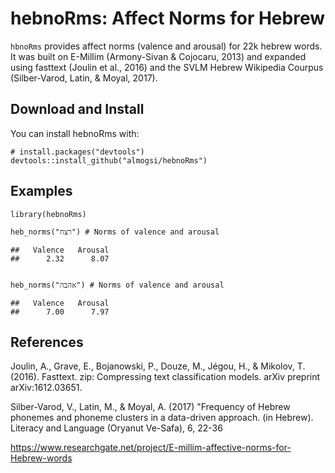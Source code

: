 hebnoRms: Affect Norms for Hebrew
=====================================

`hbnoRms` provides affect norms (valence and arousal) for 22k hebrew words.
It was built on E-Millim (Armony-Sivan & Cojocaru, 2013) and expanded using fasttext (Joulin et al., 2016) and the SVLM Hebrew Wikipedia Courpus (Silber-Varod, Latin, & Moyal, 2017).

Download and Install
--------------------

You can install hebnoRms with:

    # install.packages("devtools")
    devtools::install_github("almogsi/hebnoRms")

Examples
--------

    library(hebnoRms)

    heb_norms("רצח") # Norms of valence and arousal

    ##   Valence   Arousal  
    ##      2.32      8.07      
    
    
    heb_norms("אהבה") # Norms of valence and arousal

    ##   Valence   Arousal  
    ##      7.00      7.97 

    
References
----------

Joulin, A., Grave, E., Bojanowski, P., Douze, M., Jégou, H., & Mikolov, T. (2016). Fasttext. zip: Compressing text classification models. arXiv preprint arXiv:1612.03651.

Silber-Varod, V., Latin, M., & Moyal, A. (2017) "Frequency of Hebrew phonemes and phoneme clusters in a data-driven approach. (in Hebrew). Literacy and Language (Oryanut Ve-Safa), 6, 22-36

https://www.researchgate.net/project/E-millim-affective-norms-for-Hebrew-words


